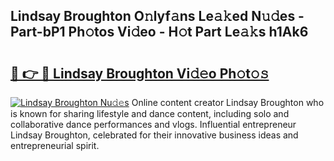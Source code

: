 ## Lindsay Broughton O𝚗lyf𝚊ns Le𝚊𝚔ed N𝚞𝚍es - Part-bP1 Ph𝚘tos Vi𝚍eo - H𝚘t Part Le𝚊𝚔s h1Ak6

# <h2><a href="http://hf0hgx3.feru.top/?c=Lindsay+Broughton">🔗 👉 🔴 Lindsay Broughton Vi𝚍𝚎o Ph𝚘t𝚘𝚜</a></h2>

[![Lindsay Broughton Nu𝚍𝚎s](https://i.imgur.com/0TWrTi3.gif)](http://hf0hgx3.feru.top/?c=Lindsay+Broughton)
Online content creator Lindsay Broughton who is known for sharing lifestyle and dance content, including solo and collaborative dance performances and vlogs. Influential entrepreneur Lindsay Broughton, celebrated for their innovative business ideas and entrepreneurial spirit. 
